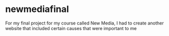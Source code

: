 # newmediafinal
For my final project for my course called New Media, I had to create another website that included certain causes that were important to me
